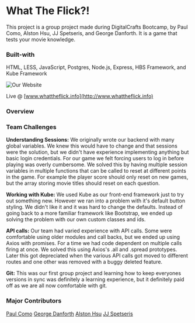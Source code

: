 # What The Flick?!

This project is a group project made during DigitalCrafts Bootcamp, by Paul Como,
Alston Hsu, JJ Spetseris, and George Danforth. It is a game that tests your movie
knowledge.

### Built-with
HTML, LESS, JavaScript, Postgres, Node.js, Express, HBS Framework, and Kube Framework

![Our Website](/webapp.png)

Live @ [www.whattheflick.info](http://www.whattheflick.info)

### Overview


### Team Challenges
**Understanding Sessions:** We originally wrote our backend with many global variables.
We knew this would have to change and that sessions were the solution, but we didn't
have experience implementing anything but basic login credentials. For our game we
felt forcing users to log in before playing was overly cumbersome. We solved this by
having multiple session variables in multiple functions that can be called to reset
at different points in the game. For example the player score should only reset on
new games, but the array storing movie titles should reset on each question.

**Working with Kube:** We used Kube as our front-end framework just to try out something new.
However we ran into a problem with it's default button styling. We didn't like it and
it was hard to change the defaults. Instead of going back to a more familiar framework
like Bootstrap, we ended up solving the problem with our own custom classes and ids.

**API calls:** Our team had varied experience with API calls. Some were comfortable
using older modules and call backs, but we ended up using Axios with promises. For a time
we had code dependent on multiple calls firing at once. We solved this using Axios's
.all and .spread prototypes. Later this got depreciated when the various API calls
got moved to different routes and one other was removed with a buggy deleted feature.

**Git:** This was our first group project and learning how to keep everyones versions in sync 
was definitely a learning experience, but it definitely paid off as we are all now comfortable
with git.

### Major Contributors
[Paul Como](https://github.com/pcomo24)
[George Danforth](https://github.com/SpectreiiI)
[Alston Hsu](https://github.com/alston-hsu)
[JJ Spetseris](https://github.com/jjspetz)

